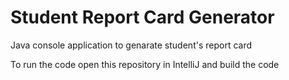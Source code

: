 # Student Report Card Generator
Java console application to genarate student's report card

To run the code open this repository in IntelliJ and build the code
